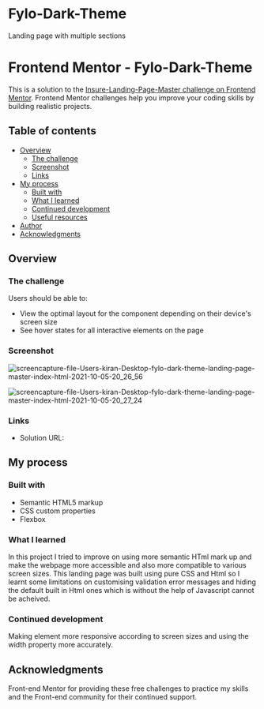 # Fylo-Dark-Theme

Landing page with multiple sections
# Frontend Mentor - Fylo-Dark-Theme

This is a solution to the [Insure-Landing-Page-Master challenge on Frontend Mentor](https://www.frontendmentor.io/challenges/pricing-component-with-toggle-8vPwRMIC). Frontend Mentor challenges help you improve your coding skills by building realistic projects. 

## Table of contents

- [Overview](#overview)
  - [The challenge](#the-challenge)
  - [Screenshot](#screenshot)
  - [Links](#links)
- [My process](#my-process)
  - [Built with](#built-with)
  - [What I learned](#what-i-learned)
  - [Continued development](#continued-development)
  - [Useful resources](#useful-resources)
- [Author](#author)
- [Acknowledgments](#acknowledgments)


## Overview

### The challenge

Users should be able to:

- View the optimal layout for the component depending on their device's screen size
- See hover states for all interactive elements on the page

### Screenshot
![screencapture-file-Users-kiran-Desktop-fylo-dark-theme-landing-page-master-index-html-2021-10-05-20_26_56](https://user-images.githubusercontent.com/67024458/136089868-fd781711-4cad-401f-a7f1-4dfa20831f45.png)

![screencapture-file-Users-kiran-Desktop-fylo-dark-theme-landing-page-master-index-html-2021-10-05-20_27_24](https://user-images.githubusercontent.com/67024458/136089886-740e0221-2b8e-4563-8819-de5b225ffff1.png)


### Links

- Solution URL: 


## My process

### Built with

- Semantic HTML5 markup
- CSS custom properties
- Flexbox

### What I learned

In this project I tried to improve on using more semantic HTml mark up and make the webpage more accessible and also more compatible to various screen sizes. This landing page was built using pure CSS and Html so I learnt some limitations on customising validation error messages and hiding the default built in Html ones which is without the help of Javascript cannot be acheived. 

### Continued development

Making element more responsive according to screen sizes and using the width property more accurately.  

## Acknowledgments

Front-end Mentor for providing these free challenges to practice my skills and the Front-end community for their continued support. 






